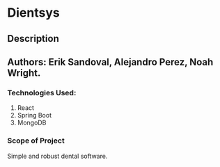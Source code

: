 # Dientsys

## Description

## Authors: Erik Sandoval, Alejandro Perez, Noah Wright.

### Technologies Used:

1. React
2. Spring Boot
3. MongoDB

### Scope of Project

Simple and robust dental software.

